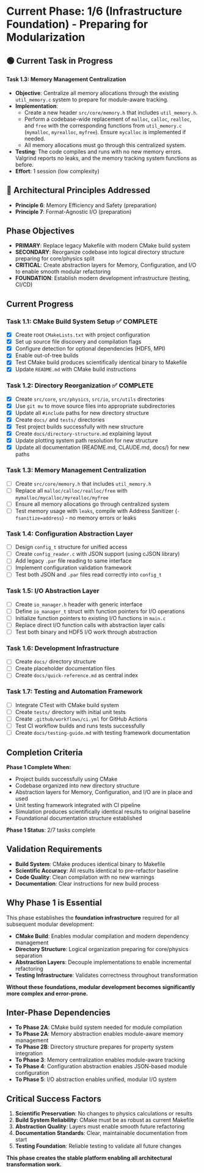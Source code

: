 <!-- Purpose: Current project phase context -->
<!-- Update Rules:
- 500-word limit!
- Include:
  • Phase objectives
  • Current progress as a checklist
  • Completion criteria
  • Inter-phase dependencies
- At major phase completion archive as phase-[X].md and refresh for next phase
-->

# Current Phase: 1/6 (Infrastructure Foundation) - Preparing for Modularization

## 🟢 Current Task in Progress
#### Task 1.3: Memory Management Centralization
- **Objective**: Centralize all memory allocations through the existing `util_memory.c` system to prepare for module-aware tracking.
- **Implementation**:
  - Create a new header `src/core/memory.h` that includes `util_memory.h`.
  - Perform a codebase-wide replacement of `malloc`, `calloc`, `realloc`, and `free` with the corresponding functions from `util_memory.c` (`mymalloc`, `myrealloc`, `myfree`). Ensure `mycalloc` is implemented if needed.
  - All memory allocations must go through this centralized system.
- **Testing**: The code compiles and runs with no new memory errors. Valgrind reports no leaks, and the memory tracking system functions as before.
- **Effort**: 1 session (low complexity)

## 🎯 Architectural Principles Addressed
- **Principle 6**: Memory Efficiency and Safety (preparation)
- **Principle 7**: Format-Agnostic I/O (preparation)

## Phase Objectives
- **PRIMARY**: Replace legacy Makefile with modern CMake build system
- **SECONDARY**: Reorganize codebase into logical directory structure preparing for core/physics split
- **CRITICAL**: Create abstraction layers for Memory, Configuration, and I/O to enable smooth modular refactoring
- **FOUNDATION**: Establish modern development infrastructure (testing, CI/CD)

## Current Progress

### Task 1.1: CMake Build System Setup ✅ COMPLETE
- [x] Create root `CMakeLists.txt` with project configuration
- [x] Set up source file discovery and compilation flags
- [x] Configure detection for optional dependencies (HDF5, MPI)
- [x] Enable out-of-tree builds
- [x] Test CMake build produces scientifically identical binary to Makefile
- [x] Update `README.md` with CMake build instructions

### Task 1.2: Directory Reorganization ✅ COMPLETE
- [x] Create `src/core`, `src/physics`, `src/io`, `src/utils` directories
- [x] Use `git mv` to move source files into appropriate subdirectories
- [x] Update all `#include` paths for new directory structure
- [x] Create `docs/` and `tests/` directories
- [x] Test project builds successfully with new structure
- [x] Create `docs/directory-structure.md` explaining layout
- [x] Update plotting system path resolution for new structure
- [x] Update all documentation (README.md, CLAUDE.md, docs/) for new paths

### Task 1.3: Memory Management Centralization
- [ ] Create `src/core/memory.h` that includes `util_memory.h`
- [ ] Replace all `malloc/calloc/realloc/free` with `mymalloc/mycalloc/myrealloc/myfree`
- [ ] Ensure all memory allocations go through centralized system
- [ ] Test memory usage with `leaks`, compile with Address Sanitizer (`-fsanitize=address`) - no memory errors or leaks

### Task 1.4: Configuration Abstraction Layer
- [ ] Design `config_t` structure for unified access
- [ ] Create `config_reader.c` with JSON support (using cJSON library)
- [ ] Add legacy `.par` file reading to same interface
- [ ] Implement configuration validation framework
- [ ] Test both JSON and `.par` files read correctly into `config_t`

### Task 1.5: I/O Abstraction Layer
- [ ] Create `io_manager.h` header with generic interface
- [ ] Define `io_manager_t` struct with function pointers for I/O operations
- [ ] Initialize function pointers to existing I/O functions in `main.c`
- [ ] Replace direct I/O function calls with abstraction layer calls
- [ ] Test both binary and HDF5 I/O work through abstraction

### Task 1.6: Development Infrastructure
- [ ] Create `docs/` directory structure
- [ ] Create placeholder documentation files
- [ ] Create `docs/quick-reference.md` as central index

### Task 1.7: Testing and Automation Framework
- [ ] Integrate CTest with CMake build system
- [ ] Create `tests/` directory with initial unit tests
- [ ] Create `.github/workflows/ci.yml` for GitHub Actions
- [ ] Test CI workflow builds and runs tests successfully
- [ ] Create `docs/testing-guide.md` with testing framework documentation

## Completion Criteria
**Phase 1 Complete When:**
- Project builds successfully using CMake
- Codebase organized into new directory structure
- Abstraction layers for Memory, Configuration, and I/O are in place and used
- Unit testing framework integrated with CI pipeline
- Simulation produces scientifically identical results to original baseline
- Foundational documentation structure established

**Phase 1 Status**: 2/7 tasks complete

## Validation Requirements
- **Build System**: CMake produces identical binary to Makefile
- **Scientific Accuracy**: All results identical to pre-refactor baseline
- **Code Quality**: Clean compilation with no new warnings
- **Documentation**: Clear instructions for new build process

## Why Phase 1 is Essential
This phase establishes the **foundation infrastructure** required for all subsequent modular development:

- **CMake Build**: Enables modular compilation and modern dependency management
- **Directory Structure**: Logical organization preparing for core/physics separation
- **Abstraction Layers**: Decouple implementations to enable incremental refactoring
- **Testing Infrastructure**: Validates correctness throughout transformation

**Without these foundations, modular development becomes significantly more complex and error-prone.**

## Inter-Phase Dependencies
- **To Phase 2A**: CMake build system needed for module compilation
- **To Phase 2A**: Memory abstraction enables module-aware memory management
- **To Phase 2B**: Directory structure prepares for property system integration
- **To Phase 3**: Memory centralization enables module-aware tracking
- **To Phase 4**: Configuration abstraction enables JSON-based module configuration
- **To Phase 5**: I/O abstraction enables unified, modular I/O system

## Critical Success Factors
1. **Scientific Preservation**: No changes to physics calculations or results
2. **Build System Reliability**: CMake must be as robust as current Makefile
3. **Abstraction Quality**: Layers must enable smooth future refactoring
4. **Documentation Standards**: Clear, maintainable documentation from start
5. **Testing Foundation**: Reliable testing to validate all future changes

**This phase creates the stable platform enabling all architectural transformation work.**